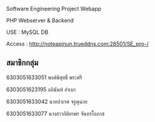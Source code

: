 Software Engineering Project Webapp

PHP Webserver & Backend

USE : MySQL DB

Access : http://noteapinun.trueddns.com:28501/SE_pro-/

## สมาชิกกลุ่ม

6303051633051 พงศ์พิสุทธิ์ พระศรี

6303051623195 อภินันท์ อำเบา

6303051633042 นายปวเรศ จรูญฉาย

6303051633077 นางสาวกิติยาพร จันทรโอภาส